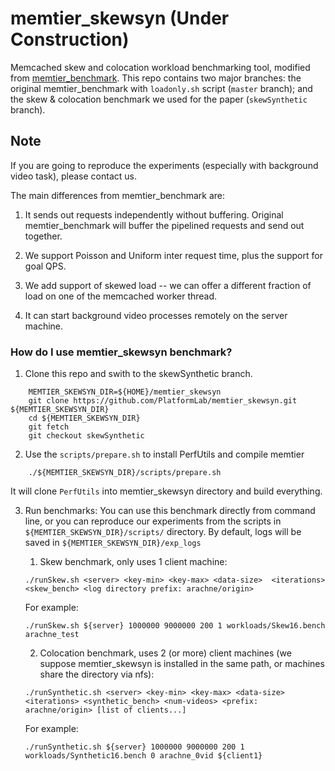 # memtier_skewsyn (Under Construction)

Memcached skew and colocation workload benchmarking tool, modified from
[memtier_benchmark](https://github.com/RedisLabs/memtier_benchmark).
This repo contains two major branches:
the original memtier_benchmark with `loadonly.sh` script (`master` branch);
and the skew & colocation benchmark we used for the paper
(`skewSynthetic` branch).

## Note
If you are going to reproduce the experiments (especially with background video
task), please contact us.

The main differences from memtier_benchmark are:
1. It sends out requests independently without buffering. Original memtier_benchmark
will buffer the pipelined requests and send out together.

2. We support Poisson and Uniform inter request time, plus the support for goal
QPS.

3. We add support of skewed load -- we can offer a different fraction of load on
one of the memcached worker thread.

4. It can start background video processes remotely on the server machine.

### How do I use memtier_skewsyn benchmark?

1. Clone this repo and swith to the skewSynthetic branch.

```
	MEMTIER_SKEWSYN_DIR=${HOME}/memtier_skewsyn
	git clone https://github.com/PlatformLab/memtier_skewsyn.git ${MEMTIER_SKEWSYN_DIR}
	cd ${MEMTIER_SKEWSYN_DIR}
	git fetch
	git checkout skewSynthetic
```

2. Use the `scripts/prepare.sh` to install PerfUtils and compile memtier
```
    ./${MEMTIER_SKEWSYN_DIR}/scripts/prepare.sh
```
It will clone `PerfUtils` into memtier_skewsyn directory and build everything.

3. Run benchmarks:
You can use this benchmark directly from command line, or you can reproduce
our experiments from the scripts in `${MEMTIER_SKEWSYN_DIR}/scripts/` directory.
By default, logs will be saved in `${MEMTIER_SKEWSYN_DIR}/exp_logs`

    1) Skew benchmark, only uses 1 client machine:
    ```
    ./runSkew.sh <server> <key-min> <key-max> <data-size>  <iterations> <skew_bench> <log directory prefix: arachne/origin>
    ```
    For example:
    ```
    ./runSkew.sh ${server} 1000000 9000000 200 1 workloads/Skew16.bench arachne_test
    ```

    2) Colocation benchmark, uses 2 (or more) client machines (we suppose memtier_skewsyn is installed in
    the same path, or machines share the directory via nfs):
    ```
    ./runSynthetic.sh <server> <key-min> <key-max> <data-size> <iterations> <synthetic_bench> <num-videos> <prefix: arachne/origin> [list of clients...]
    ```
    For example:
    ```
    ./runSynthetic.sh ${server} 1000000 9000000 200 1 workloads/Synthetic16.bench 0 arachne_0vid ${client1}
    ```
